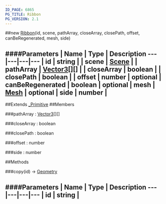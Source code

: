 ```yaml
---
ID_PAGE: 6865
PG_TITLE: Ribbon
PG_VERSION: 2.1
---
```

##new [Ribbon](page.php?p=6865)(id, scene, pathArray, closeArray, closePath, offset, canBeRegenerated, mesh, side)

####Parameters
 | Name | Type | Description
---|---|---|---
 | id | string | 
 | scene | [Scene](page.php?p=6662) | 
 | pathArray | [Vector3](page.php?p=6751)[][] | 
 | closeArray | boolean | 
 | closePath | boolean | 
 | offset | number | 
optional | canBeRegenerated | boolean | 
optional | mesh | [Mesh](page.php?p=6659) | 
optional | side | number | 
---

##Extends [_Primitive](page.php?p=6864)
##Members

###pathArray : [Vector3](page.php?p=6751)[][]


###closeArray : boolean


###closePath : boolean


###offset : number


###side : number




##Methods

###copy(id) &rarr; [Geometry](page.php?p=6771)

####Parameters
 | Name | Type | Description
---|---|---|---
 | id | string | 
---

